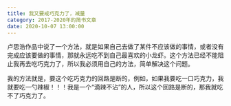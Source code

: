 ```yaml
---
title: 我又要戒巧克力了，减量
category: 2017-2020年的简书文章
date: 2020-10-07 13:00:00
---
```




​        卢思浩作品中说了一个方法，就是如果自己去做了某件不应该做的事情，或者没有完成应该要做的事情，那就永远吃不到自己最喜欢的小龙虾。这个方法已经不能阻止我再去吃巧克力了，所以我必须用自己的方法，简单解决这个问题。

​        我的方法就是，要这个吃巧克力的回路是断的，例如，如果我要吃一口巧克力，我就要吃一勺辣椒！！！我是一个“滴辣不沾”的人，所以这个回路是断的，那我就吃不了巧克力了。



